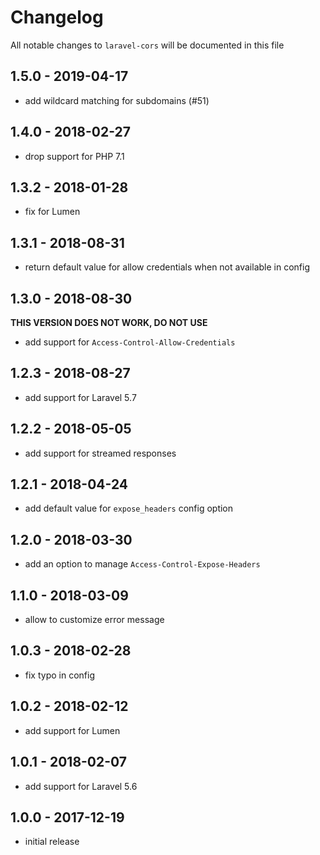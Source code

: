 # Changelog

All notable changes to `laravel-cors` will be documented in this file

## 1.5.0 - 2019-04-17

- add wildcard matching for subdomains (#51)

## 1.4.0 - 2018-02-27

- drop support for PHP 7.1

## 1.3.2 - 2018-01-28

- fix for Lumen

## 1.3.1 - 2018-08-31

- return default value for allow credentials when not available in config

## 1.3.0 - 2018-08-30

**THIS VERSION DOES NOT WORK, DO NOT USE**

- add support for `Access-Control-Allow-Credentials`

## 1.2.3 - 2018-08-27

- add support for Laravel 5.7

## 1.2.2 - 2018-05-05

- add support for streamed responses

## 1.2.1 - 2018-04-24

- add default value for `expose_headers` config option

## 1.2.0 - 2018-03-30

- add an option to manage `Access-Control-Expose-Headers`

## 1.1.0 - 2018-03-09

- allow to customize error message

## 1.0.3 - 2018-02-28

- fix typo in config

## 1.0.2 - 2018-02-12

- add support for Lumen

## 1.0.1 - 2018-02-07
    
- add support for Laravel 5.6

## 1.0.0 - 2017-12-19

- initial release
